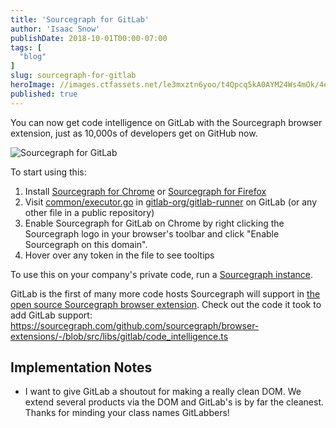 ```yaml
---
title: 'Sourcegraph for GitLab'
author: 'Isaac Snow'
publishDate: 2018-10-01T00:00-07:00
tags: [
  "blog"
]
slug: sourcegraph-for-gitlab
heroImage: //images.ctfassets.net/le3mxztn6yoo/t4Qpcq5kA0AYM24Ws4mOk/4edf5502a936bbec90c262fa00355aed/sourcegraph-mark.png
published: true
---
```


You can now get code intelligence on GitLab with the Sourcegraph browser
extension, just as 10,000s of developers get on GitHub now.

![Sourcegraph for GitLab](https://cl.ly/7916fe1453a4/download/sourcegraph-for-gitLab.gif)

To start using this:

1. Install [Sourcegraph for Chrome](https://chrome.google.com/webstore/detail/sourcegraph/dgjhfomjieaadpoljlnidmbgkdffpack) or [Sourcegraph for Firefox](https://addons.mozilla.org/en-US/firefox/addon/sourcegraph/)
2. Visit [common/executor.go](https://gitlab.com/gitlab-org/gitlab-runner/blob/master/common/executor.go) in [gitlab-org/gitlab-runner](https://gitlab.com/gitlab-org/gitlab-runner) on GitLab (or any other file in a public repository)
3. Enable Sourcegraph for GitLab on Chrome by right clicking the Sourcegraph logo in your browser's
   toolbar and click "Enable Sourcegraph on this domain".
4. Hover over any token in the file to see tooltips

To use this on your company's private code, run a [Sourcegraph instance](https://about.sourcegraph.com/docs).

GitLab is the first of many more code hosts Sourcegraph will support in [the open
source Sourcegraph browser extension](https://github.com/sourcegraph/browser-extensions). Check out the code it took to add
GitLab support: https://sourcegraph.com/github.com/sourcegraph/browser-extensions/-/blob/src/libs/gitlab/code_intelligence.ts

## Implementation Notes

- I want to give GitLab a shoutout for making a really clean DOM. We extend
  several products via the DOM and GitLab's is by far the cleanest. Thanks for
  minding your class names GitLabbers!
